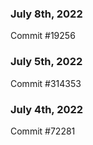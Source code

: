 ### July 8th, 2022

Commit #19256

### July 5th, 2022

Commit #314353


### July 4th, 2022

Commit #72281
